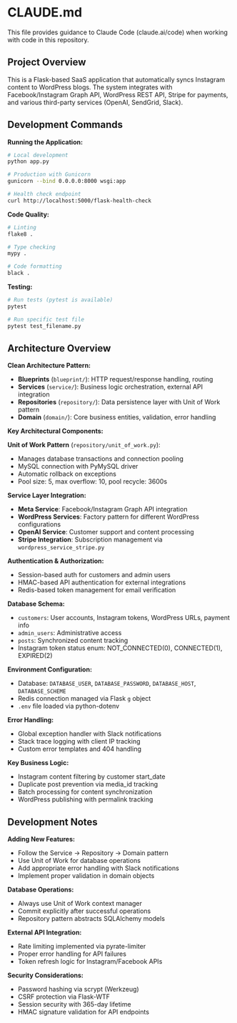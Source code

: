 # CLAUDE.md

This file provides guidance to Claude Code (claude.ai/code) when working with code in this repository.

## Project Overview

This is a Flask-based SaaS application that automatically syncs Instagram content to WordPress blogs. The system integrates with Facebook/Instagram Graph API, WordPress REST API, Stripe for payments, and various third-party services (OpenAI, SendGrid, Slack).

## Development Commands

**Running the Application:**
```bash
# Local development
python app.py

# Production with Gunicorn
gunicorn --bind 0.0.0.0:8000 wsgi:app

# Health check endpoint
curl http://localhost:5000/flask-health-check
```

**Code Quality:**
```bash
# Linting
flake8 .

# Type checking  
mypy .

# Code formatting
black .
```

**Testing:**
```bash
# Run tests (pytest is available)
pytest

# Run specific test file
pytest test_filename.py
```

## Architecture Overview

**Clean Architecture Pattern:**
- **Blueprints** (`blueprint/`): HTTP request/response handling, routing
- **Services** (`service/`): Business logic orchestration, external API integration
- **Repositories** (`repository/`): Data persistence layer with Unit of Work pattern
- **Domain** (`domain/`): Core business entities, validation, error handling

**Key Architectural Components:**

**Unit of Work Pattern** (`repository/unit_of_work.py`):
- Manages database transactions and connection pooling
- MySQL connection with PyMySQL driver
- Automatic rollback on exceptions
- Pool size: 5, max overflow: 10, pool recycle: 3600s

**Service Layer Integration:**
- **Meta Service**: Facebook/Instagram Graph API integration
- **WordPress Services**: Factory pattern for different WordPress configurations
- **OpenAI Service**: Customer support and content processing
- **Stripe Integration**: Subscription management via `wordpress_service_stripe.py`

**Authentication & Authorization:**
- Session-based auth for customers and admin users
- HMAC-based API authentication for external integrations
- Redis-based token management for email verification

**Database Schema:**
- `customers`: User accounts, Instagram tokens, WordPress URLs, payment info
- `admin_users`: Administrative access
- `posts`: Synchronized content tracking
- Instagram token status enum: NOT_CONNECTED(0), CONNECTED(1), EXPIRED(2)

**Environment Configuration:**
- Database: `DATABASE_USER`, `DATABASE_PASSWORD`, `DATABASE_HOST`, `DATABASE_SCHEME`
- Redis connection managed via Flask `g` object
- `.env` file loaded via python-dotenv

**Error Handling:**
- Global exception handler with Slack notifications
- Stack trace logging with client IP tracking
- Custom error templates and 404 handling

**Key Business Logic:**
- Instagram content filtering by customer start_date
- Duplicate post prevention via media_id tracking
- Batch processing for content synchronization
- WordPress publishing with permalink tracking

## Development Notes

**Adding New Features:**
- Follow the Service -> Repository -> Domain pattern
- Use Unit of Work for database operations
- Add appropriate error handling with Slack notifications
- Implement proper validation in domain objects

**Database Operations:**
- Always use Unit of Work context manager
- Commit explicitly after successful operations
- Repository pattern abstracts SQLAlchemy models

**External API Integration:**
- Rate limiting implemented via pyrate-limiter
- Proper error handling for API failures
- Token refresh logic for Instagram/Facebook APIs

**Security Considerations:**
- Password hashing via scrypt (Werkzeug)
- CSRF protection via Flask-WTF
- Session security with 365-day lifetime
- HMAC signature validation for API endpoints